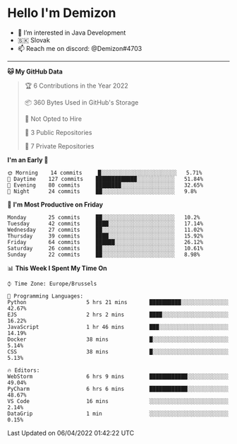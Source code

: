 # Hello I'm Demizon
- 👀 I’m interested in Java Development
- 🇸🇰 Slovak
- 📫 Reach me on discord: @Demizon#4703
<hr>

<!--START_SECTION:waka-->
**🐱 My GitHub Data** 

> 🏆 6 Contributions in the Year 2022
 > 
> 📦 360 Bytes Used in GitHub's Storage 
 > 
> 🚫 Not Opted to Hire
 > 
> 📜 3 Public Repositories 
 > 
> 🔑 7 Private Repositories  
 > 
**I'm an Early 🐤** 

```text
🌞 Morning    14 commits     █░░░░░░░░░░░░░░░░░░░░░░░░   5.71% 
🌆 Daytime    127 commits    █████████████░░░░░░░░░░░░   51.84% 
🌃 Evening    80 commits     ████████░░░░░░░░░░░░░░░░░   32.65% 
🌙 Night      24 commits     ██░░░░░░░░░░░░░░░░░░░░░░░   9.8%

```
📅 **I'm Most Productive on Friday** 

```text
Monday       25 commits     ██░░░░░░░░░░░░░░░░░░░░░░░   10.2% 
Tuesday      42 commits     ████░░░░░░░░░░░░░░░░░░░░░   17.14% 
Wednesday    27 commits     ██░░░░░░░░░░░░░░░░░░░░░░░   11.02% 
Thursday     39 commits     ████░░░░░░░░░░░░░░░░░░░░░   15.92% 
Friday       64 commits     ██████░░░░░░░░░░░░░░░░░░░   26.12% 
Saturday     26 commits     ██░░░░░░░░░░░░░░░░░░░░░░░   10.61% 
Sunday       22 commits     ██░░░░░░░░░░░░░░░░░░░░░░░   8.98%

```


📊 **This Week I Spent My Time On** 

```text
⌚︎ Time Zone: Europe/Brussels

💬 Programming Languages: 
Python                   5 hrs 21 mins       ██████████░░░░░░░░░░░░░░░   42.67% 
EJS                      2 hrs 2 mins        ████░░░░░░░░░░░░░░░░░░░░░   16.22% 
JavaScript               1 hr 46 mins        ███░░░░░░░░░░░░░░░░░░░░░░   14.19% 
Docker                   38 mins             █░░░░░░░░░░░░░░░░░░░░░░░░   5.14% 
CSS                      38 mins             █░░░░░░░░░░░░░░░░░░░░░░░░   5.13%

🔥 Editors: 
WebStorm                 6 hrs 9 mins        ████████████░░░░░░░░░░░░░   49.04% 
PyCharm                  6 hrs 6 mins        ████████████░░░░░░░░░░░░░   48.67% 
VS Code                  16 mins             ░░░░░░░░░░░░░░░░░░░░░░░░░   2.14% 
DataGrip                 1 min               ░░░░░░░░░░░░░░░░░░░░░░░░░   0.15%

```


 Last Updated on 06/04/2022 01:42:22 UTC
<!--END_SECTION:waka-->
